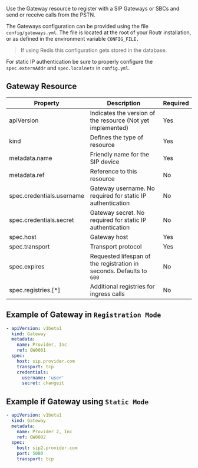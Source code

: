 Use the Gateway resource to register with a SIP Gateways or SBCs and send or receive calls from the PSTN.

The Gateways configuration can be provided using the file `config/gateways.yml`. The file is located at the root of your Routr installation, or as defined in the environment variable `CONFIG_FILE.`

> If using Redis this configuration gets stored in the database.

For static IP authentication be sure to properly configure the `spec.externAddr` and `spec.localnets` in `config.yml`.

## Gateway Resource

| Property | Description | Required |
| --- | --- | --- |
| apiVersion | Indicates the version of the resource (Not yet implemented)| Yes |
| kind | Defines the type of resource | Yes |
| metadata.name | Friendly name for the SIP device | Yes |
| metadata.ref | Reference to this resource | No |
| spec.credentials.username | Gateway username. No required for static IP authentication | No |
| spec.credentials.secret |  Gateway secret. No required for static IP authentication | No |
| spec.host | Gateway host | Yes |
| spec.transport | Transport protocol | Yes |
| spec.expires | Requested lifespan of the registration in seconds. Defaults to `600` | No |
| spec.registries.[*] | Additional registries for ingress calls | No |

## Example of Gateway in `Registration Mode`

```yaml
- apiVersion: v1beta1
  kind: Gateway
  metadata:
    name: Provider, Inc
    ref: GW0001
  spec:
    host: sip.provider.com
    transport: tcp
    credentials:
      username: 'user'
      secret: changeit
```

## Example if Gateway using `Static Mode`

```yaml
- apiVersion: v1beta1
  kind: Gateway
  metadata:
    name: Provider 2, Inc
    ref: GW0002
  spec:
    host: sip2.provider.com
    port: 5080
    transport: tcp
```
